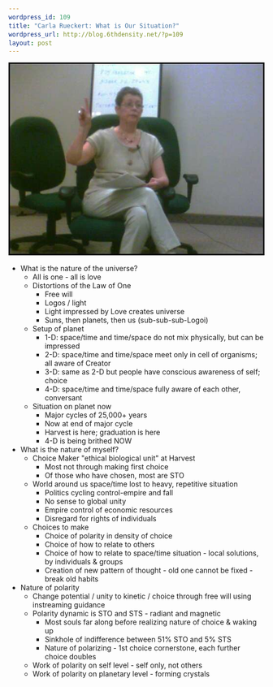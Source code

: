 ```yaml
--- 
wordpress_id: 109
title: "Carla Rueckert: What is Our Situation?"
wordpress_url: http://blog.6thdensity.net/?p=109
layout: post
---
```

<p><div align=center><img src="pics/conference_13.jpg"/></div></p>
<p>
<ul>
	<li>What is the nature of the universe?
	<ul>	<li>All is one - all is love</li>
		<li>Distortions of the Law of One
		<ul>	<li>Free will</li>
			<li>Logos / light</li>
			<li>Light impressed by Love creates universe</li>
			<li>Suns, then planets, then us (sub-sub-sub-Logoi)</li>
		</ul></li>
		<li>Setup of planet
		<ul>	<li>1-D: space/time and time/space do not mix physically, but can be impressed</li>
			<li>2-D: space/time and time/space meet only in cell of organisms; all aware of Creator</li>
			<li>3-D: same as 2-D but people have conscious awareness of self; choice</li>
			<li>4-D: space/time and time/space fully aware of each other, conversant</li>
		</ul></li>
		<li>Situation on planet now
		<ul>	<li>Major cycles of 25,000+ years</li>
			<li>Now at end of major cycle</li>
			<li>Harvest is here; graduation is here</li>
			<li>4-D is being brithed NOW</li>
		</ul></li>
	</ul></li>
	<li>What is the nature of myself?
	<ul>	<li>Choice Maker "ethical biological unit" at Harvest
		<ul>	<li>Most not through making first choice</li>
			<li>Of those who have chosen, most are STO</li>
		</ul></li>
		<li>World around us space/time lost to heavy, repetitive situation
		<ul>	<li>Politics cycling control-empire and fall</li>
			<li>No sense to global unity</li>
			<li>Empire control of economic resources</li>
			<li>Disregard for rights of individuals</li>
		</ul></li>
		<li>Choices to make
		<ul>	<li>Choice of polarity in density of choice</li>
			<li>Choice of how to relate to others</li>
			<li>Choice of how to relate to space/time situation - local solutions, by individuals & groups</li>
			<li>Creation of new pattern of thought - old one cannot be fixed - break old habits</li>
		</ul></li>
	</ul></li>
	<li>Nature of polarity
	<ul>	<li>Change potential / unity to kinetic / choice through free will using instreaming guidance</li>
		<li>Polarity dynamic is STO and STS - radiant and magnetic
		<ul>	<li>Most souls far along before realizing nature of choice & waking up</li>
			<li>Sinkhole of indifference between 51% STO and 5% STS</li>
			<li>Nature of polarizing - 1st choice cornerstone, each further choice doubles</li>
		</ul></li>
		<li>Work of polarity on self level - self only, not others</li>
		<li>Work of polarity on planetary level - forming crystals</li>
	</ul></li>
</ul>
</p>
